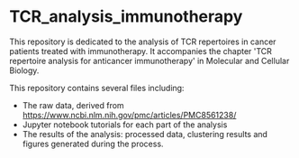 # TCR_analysis_immunotherapy

This repository is dedicated to the analysis of TCR repertoires in cancer patients treated with immunotherapy. 
It accompanies the chapter 'TCR repertoire analysis for anticancer immunotherapy' in Molecular and Cellular Biology.

This repository contains several files including:
- The raw data, derived from https://www.ncbi.nlm.nih.gov/pmc/articles/PMC8561238/
- Jupyter notebook tutorials for each part of the analysis
- The results of the analysis: processed data, clustering results and figures generated during the process.
